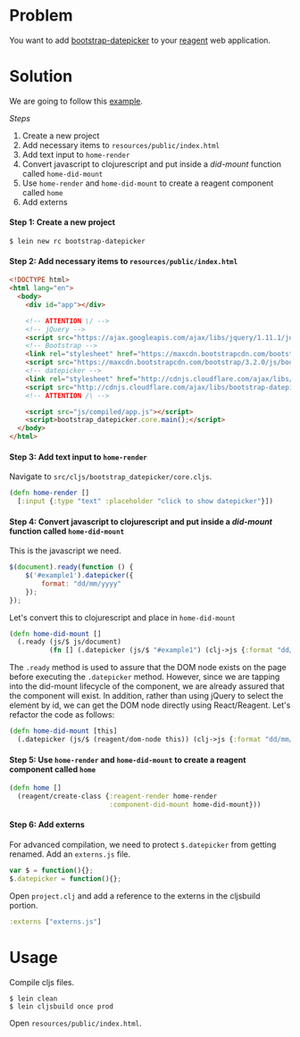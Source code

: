 # Problem

You want to add [bootstrap-datepicker](https://github.com/eternicode/bootstrap-datepicker) to your [reagent](https://github.com/reagent-project/reagent) web application.

# Solution

We are going to follow this [example](http://runnable.com/UmOlOZbXvZRqAABU/bootstrap-datepicker-example-text-input-with-specifying-date-format2).

*Steps*

1. Create a new project
2. Add necessary items to `resources/public/index.html`
3. Add text input to `home-render`
4. Convert javascript to clojurescript and put inside a *did-mount* function called `home-did-mount`
5. Use `home-render` and `home-did-mount` to create a reagent component called `home`
6. Add externs

#### Step 1: Create a new project

```
$ lein new rc bootstrap-datepicker
```

#### Step 2: Add necessary items to `resources/public/index.html`

```html
<!DOCTYPE html>
<html lang="en">
  <body>
    <div id="app"></div>

    <!-- ATTENTION \/ -->
    <!-- jQuery -->
    <script src="https://ajax.googleapis.com/ajax/libs/jquery/1.11.1/jquery.min.js"></script>
    <!-- Bootstrap -->
    <link rel="stylesheet" href="https://maxcdn.bootstrapcdn.com/bootstrap/3.2.0/css/bootstrap.min.css">
    <script src="https://maxcdn.bootstrapcdn.com/bootstrap/3.2.0/js/bootstrap.min.js"></script>
    <!-- datepicker -->
    <link rel="stylesheet" href="http://cdnjs.cloudflare.com/ajax/libs/bootstrap-datepicker/1.7.1/css/datepicker3.min.css">
    <script src="http://cdnjs.cloudflare.com/ajax/libs/bootstrap-datepicker/1.7.1/js/bootstrap-datepicker.min.js"></script>
    <!-- ATTENTION /\ -->

    <script src="js/compiled/app.js"></script>
    <script>bootstrap_datepicker.core.main();</script>
  </body>
</html>
```

#### Step 3: Add text input to `home-render`

Navigate to `src/cljs/bootstrap_datepicker/core.cljs`.

```clojure
(defn home-render []
  [:input {:type "text" :placeholder "click to show datepicker"}])
```

#### Step 4: Convert javascript to clojurescript and put inside a *did-mount* function called `home-did-mount`

This is the javascript we need.

```javascript
$(document).ready(function () {
    $('#example1').datepicker({
        format: "dd/mm/yyyy"
    });
});
```

Let's convert this to clojurescript and place in `home-did-mount`

```clojure
(defn home-did-mount []
  (.ready (js/$ js/document)
          (fn [] (.datepicker (js/$ "#example1") (clj->js {:format "dd/mm/yyyy"})))))
```

The `.ready` method is used to assure that the DOM node exists on the page before executing the `.datepicker` method. However, since we are tapping into the did-mount lifecycle of the component, we are already assured that the component will exist. In addition, rather than using jQuery to select the element by id, we can get the DOM node directly using React/Reagent.  Let's refactor the code as follows:

```clojure
(defn home-did-mount [this]
  (.datepicker (js/$ (reagent/dom-node this)) (clj->js {:format "dd/mm/yyyy"})))
```

#### Step 5: Use `home-render` and `home-did-mount` to create a reagent component called `home`

```clojure
(defn home []
  (reagent/create-class {:reagent-render home-render
                         :component-did-mount home-did-mount}))
```

#### Step 6: Add externs

For advanced compilation, we need to protect `$.datepicker` from getting renamed. Add an `externs.js` file.

```js
var $ = function(){};
$.datepicker = function(){};
```

Open `project.clj` and add a reference to the externs in the cljsbuild portion.

```clojure
:externs ["externs.js"]
```

# Usage

Compile cljs files.

```
$ lein clean
$ lein cljsbuild once prod
```

Open `resources/public/index.html`.
